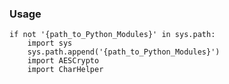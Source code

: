 

### Usage
	
	if not '{path_to_Python_Modules}' in sys.path:
		import sys
		sys.path.append('{path_to_Python_Modules}')
		import AESCrypto
		import CharHelper
